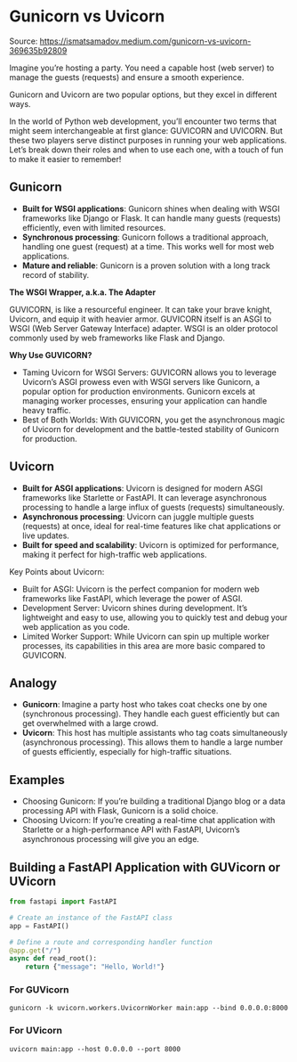 # Gunicorn vs Uvicorn

Source: https://ismatsamadov.medium.com/gunicorn-vs-uvicorn-369635b92809

Imagine you’re hosting a party. You need a capable host (web server) to manage the guests (requests) and ensure a smooth experience.

Gunicorn and Uvicorn are two popular options, but they excel in different ways.

In the world of Python web development, you’ll encounter two terms that might seem interchangeable at first glance: GUVICORN and UVICORN. But these two players serve distinct purposes in running your web applications. Let’s break down their roles and when to use each one, with a touch of fun to make it easier to remember!

## Gunicorn

* **Built for WSGI applications**: Gunicorn shines when dealing with WSGI frameworks like Django or Flask. It can handle many guests (requests) efficiently, even with limited resources.
* **Synchronous processing**: Gunicorn follows a traditional approach, handling one guest (request) at a time. This works well for most web applications.
* **Mature and reliable**: Gunicorn is a proven solution with a long track record of stability.

**The WSGI Wrapper, a.k.a. The Adapter**

GUVICORN, is like a resourceful engineer. It can take your brave knight, Uvicorn, and equip it with heavier armor. GUVICORN itself is an ASGI to WSGI (Web Server Gateway Interface) adapter. WSGI is an older protocol commonly used by web frameworks like Flask and Django.

**Why Use GUVICORN?**

* Taming Uvicorn for WSGI Servers: GUVICORN allows you to leverage Uvicorn’s ASGI prowess even with WSGI servers like Gunicorn, a popular option for production environments. Gunicorn excels at managing worker processes, ensuring your application can handle heavy traffic.
* Best of Both Worlds: With GUVICORN, you get the asynchronous magic of Uvicorn for development and the battle-tested stability of Gunicorn for production.

## Uvicorn 

* **Built for ASGI applications**: Uvicorn is designed for modern ASGI frameworks like Starlette or FastAPI. It can leverage asynchronous processing to handle a large influx of guests (requests) simultaneously.
* **Asynchronous processing**: Uvicorn can juggle multiple guests (requests) at once, ideal for real-time features like chat applications or live updates.
* **Built for speed and scalability**: Uvicorn is optimized for performance, making it perfect for high-traffic web applications.

Key Points about Uvicorn:

* Built for ASGI: Uvicorn is the perfect companion for modern web frameworks like FastAPI, which leverage the power of ASGI.
* Development Server: Uvicorn shines during development. It’s lightweight and easy to use, allowing you to quickly test and debug your web application as you code.
* Limited Worker Support: While Uvicorn can spin up multiple worker processes, its capabilities in this area are more basic compared to GUVICORN.

## Analogy

* **Gunicorn**: Imagine a party host who takes coat checks one by one (synchronous processing). They handle each guest efficiently but can get overwhelmed with a large crowd.
* **Uvicorn**: This host has multiple assistants who tag coats simultaneously (asynchronous processing). This allows them to handle a large number of guests efficiently, especially for high-traffic situations.

## Examples
* Choosing Gunicorn: If you’re building a traditional Django blog or a data processing API with Flask, Gunicorn is a solid choice.
* Choosing Uvicorn: If you’re creating a real-time chat application with Starlette or a high-performance API with FastAPI, Uvicorn’s asynchronous processing will give you an edge.

## Building a FastAPI Application with GUVicorn or UVicorn

```python
from fastapi import FastAPI

# Create an instance of the FastAPI class
app = FastAPI()

# Define a route and corresponding handler function
@app.get("/")
async def read_root():
    return {"message": "Hello, World!"}
```

### For GUVicorn
```commandline
gunicorn -k uvicorn.workers.UvicornWorker main:app --bind 0.0.0.0:8000
```

### For UVicorn
```commandline
uvicorn main:app --host 0.0.0.0 --port 8000
```